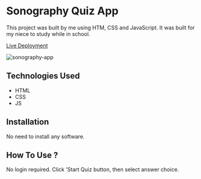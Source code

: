 # Sonography Quiz App


This project was built by me using HTM, CSS and JavaScript. It was built for my niece to study while in school.


[Live Deployment](https://sonography-study-app-1.ray-xavier-2021.repl.co)


![sonography-app](https://user-images.githubusercontent.com/78431899/232914785-a7c6c59f-329e-477f-a8ec-8c3327ce5418.png)


## Technologies Used
* HTML
* CSS
* JS


## Installation
No need to install any software.


## How To Use ?
No login required. Click 'Start Quiz button, then select answer choice.
